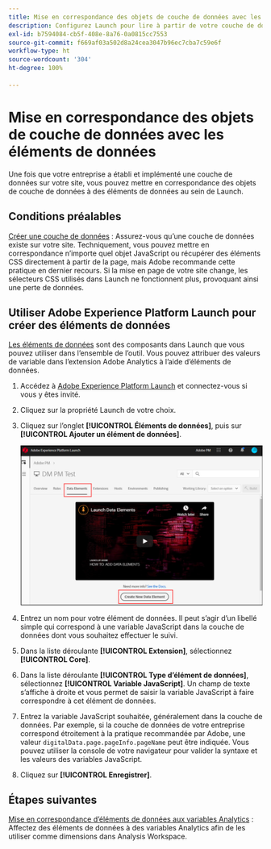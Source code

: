 ```yaml
---
title: Mise en correspondance des objets de couche de données avec les éléments de données
description: Configurez Launch pour lire à partir de votre couche de données.
exl-id: b7594084-cb5f-408e-8a76-0a0815cc7553
source-git-commit: f669af03a502d8a24cea3047b96ec7cba7c59e6f
workflow-type: ht
source-wordcount: '304'
ht-degree: 100%

---
```


# Mise en correspondance des objets de couche de données avec les éléments de données

Une fois que votre entreprise a établi et implémenté une couche de données sur votre site, vous pouvez mettre en correspondance des objets de couche de données à des éléments de données au sein de Launch.

## Conditions préalables

[Créer une couche de données](../prepare/data-layer.md) : Assurez-vous qu’une couche de données existe sur votre site. Techniquement, vous pouvez mettre en correspondance n’importe quel objet JavaScript ou récupérer des éléments CSS directement à partir de la page, mais Adobe recommande cette pratique en dernier recours. Si la mise en page de votre site change, les sélecteurs CSS utilisés dans Launch ne fonctionnent plus, provoquant ainsi une perte de données.

## Utiliser Adobe Experience Platform Launch pour créer des éléments de données

[Les éléments de données](https://experienceleague.adobe.com/docs/launch/using/reference/manage-resources/data-elements.html?lang=fr#create-a-data-element) sont des composants dans Launch que vous pouvez utiliser dans l’ensemble de l’outil. Vous pouvez attribuer des valeurs de variable dans l’extension Adobe Analytics à l’aide d’éléments de données.

1. Accédez à [Adobe Experience Platform Launch](https://launch.adobe.com) et connectez-vous si vous y êtes invité.
1. Cliquez sur la propriété Launch de votre choix.
1. Cliquez sur l’onglet **[!UICONTROL Éléments de données]**, puis sur **[!UICONTROL Ajouter un élément de données]**.

   ![Création d’un élément de données](assets/createelement.png)

1. Entrez un nom pour votre élément de données. Il peut s’agir d’un libellé simple qui correspond à une variable JavaScript dans la couche de données dont vous souhaitez effectuer le suivi.
1. Dans la liste déroulante **[!UICONTROL Extension]**, sélectionnez **[!UICONTROL Core]**.
1. Dans la liste déroulante **[!UICONTROL Type d’élément de données]**, sélectionnez **[!UICONTROL Variable JavaScript]**. Un champ de texte s’affiche à droite et vous permet de saisir la variable JavaScript à faire correspondre à cet élément de données.
1. Entrez la variable JavaScript souhaitée, généralement dans la couche de données. Par exemple, si la couche de données de votre entreprise correspond étroitement à la pratique recommandée par Adobe, une valeur `digitalData.page.pageInfo.pageName` peut être indiquée. Vous pouvez utiliser la console de votre navigateur pour valider la syntaxe et les valeurs des variables JavaScript.
1. Cliquez sur **[!UICONTROL Enregistrer]**.

## Étapes suivantes

[Mise en correspondance d’éléments de données aux variables Analytics](elements-to-variable.md) : Affectez des éléments de données à des variables Analytics afin de les utiliser comme dimensions dans Analysis Workspace.
